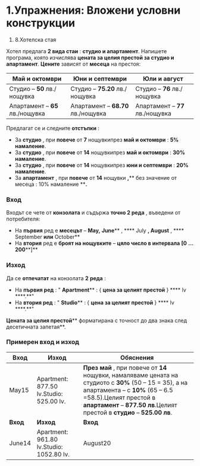 ﻿# 1.Упражнения: Вложени условни конструкции

1. 8.Хотелска стая

Хотел предлага **2 вида стаи** : **студио и апартамент**. Напишете програма, която изчислява **цената за целия престой за студио и апартамент**. **Цените** зависят от **месеца** на престоя:

| **Май и октомври** | **Юни и септември** | **Юли и август** |
| --- | --- | --- |
| Студио – **50** лв./нощувка | Студио – **75.20** лв./нощувка | Студио – **76** лв./нощувка |
| Апартамент – **65** лв./нощувка | Апартамент – **68.70** лв./нощувка | Апартамент – **77** лв./нощувка |

Предлагат се и следните **отстъпки** :

- За **студио** , при **повече** от **7** нощувкипрез **май и октомври** : **5% намаление**.
- За **студио** , при **повече** от **14** нощувкипрез **май и октомври** : **30% намаление**.
- За **студио** , при **повече** от **14** нощувкипрез **юни и септември** : **20% намаление**.
- За **апартамент** , при **повече** от **14** нощувки **,**** без значение от месеца : 10% намаление ****.**

### Вход

Входът се чете от **конзолата** и съдържа **точно 2 реда** , въведени от потребителя:

- На **първия** ред е **месецът** – **May,**  **June**** , **** July ****,**  **August**** , **** September **или** October**
- На **втория** ред е **броят на нощувките** – **цяло число в интервала** **[0**  **... 200****]**

### Изход

Да се **отпечатат** на конзолата **2**  **реда** :

- На **първия ред** : &quot; **Apartment**** : { ****цена за целият престой**** } **** lv ****.**&quot;
- На **втория ред** : &quot; **Studio**** : { ****цена за целият престой**** } **** lv ****.**&quot;

**Цената за целия престой**** форматирана с точност до два знака след десетичната запетая**.

### Примерен вход и изход

| **Вход** | **Изход** | **Обяснения** |
| --- | --- | --- |
| May15 | Apartment: 877.50 lv.Studio: 525.00 lv. | **През май** , при повече от **14** нощувки, намаляваме цената на студиото с **30%** (50 – 15 = 35), а на апартамента – с **10%** (65 – 6.5 =58.5).Целият престой в **апартамент** – **877.50 лв**.Целият престой в **студио** – **525.00 лв**. |
| **Вход** | **Изход** | **Вход** | **Изход** |
| June14 | Apartment: 961.80 lv.Studio: 1052.80 lv. | August20 | Apartment: 1386.00 lv.Studio: 1520.00 lv. |

